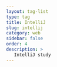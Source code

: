 ```yaml
---
layout: tag-list
type: tag
title: IntelliJ
slug: intellij
category: web
sidebar: false
order: 4
description: >
   IntelliJ study
---
```

